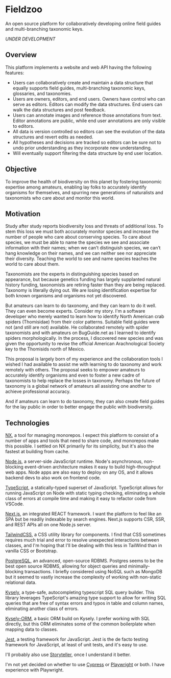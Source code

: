 # Fieldzoo

An open source platform for collaboratively developing online field guides and multi-branching taxonomic keys.

_UNDER DEVELOPMENT_

## Overview

This platform implements a website and web API having the following features:

- Users can collaboratively create and maintain a data structure that equally supports field guides, multi-branching taxonomic keys, glossaries, and taxonomies.
- Users are owners, editors, and end users. Owners have control who can serve as editors. Editors can modify the data structures. End users can walk the data structures and post feedback.
- Users can annotate images and reference those annotations from text. Editor annotations are public, while end user annotations are only visible to editors.
- All data is version controlled so editors can see the evolution of the data structures and revert edits as needed.
- All hypotheses and decisions are tracked so editors can be sure not to undo prior understanding as they incorporate new understanding.
- Will eventually support filtering the data structure by end user location.

## Objective

To improve the health of biodiversity on this planet by fostering taxonomic expertise among amateurs, enabling lay folks to accurately identify organisms for themselves, and spurring new generations of naturalists and taxonomists who care about and monitor this world.

## Motivation

Study after study reports biodiversity loss and threats of additional loss. To stem this loss we must both accurately monitor species and increase the number of people who care about conserving species. To care about species, we must be able to name the species we see and associate information with their names; when we can’t distinguish species, we can’t hang knowledge on their names, and we can neither see nor appreciate their diversity. Teaching the world to see and name species teaches the world to care about them.

Taxonomists are the experts in distinguishing species based on appearance, but because genetics funding has largely supplanted natural history funding, taxonomists are retiring faster than they are being replaced. Taxonomy is literally dying out. We are losing identification expertise for both known organisms and organisms not yet discovered.

But amateurs can learn to do taxonomy, and they can learn to do it well. They can even become experts. Consider my story. I'm a software developer who merely wanted to learn how to identify North American crab spiders (Thomisidae) from their color patterns. Suitable field guides were not (and still are not) available. He collaborated remotely with spider taxonomists and with amateurs on BugGuide.net as I learned to identify spiders morphologically. In the process, I discovered new species and was given the opportunity to revise the official American Arachnological Society key to the Thomisids north of Mexico.

This proposal is largely born of my experience and the collaboration tools I wished I had available to assist me with learning to do taxonomy and work remotely with others. The proposal seeks to empower amateurs to accurately identify organisms and even to foster a new cadre of taxonomists to help replace the losses in taxonomy. Perhaps the future of taxonomy is a global network of amateurs all assisting one another to achieve professional accuracy.

And if amateurs can learn to do taxonomy, they can also create field guides for the lay public in order to better engage the public with biodiversity.

## Technologies

[NX](https://nx.dev), a tool for managing monorepos. I expect this platform to consist of a number of apps and tools that need to share code, and monorepos make this possible. I settled on NX primarily for its simplicity, but it's also the fastest at building from cache.

[Node.js](https://nodejs.org/en/about/), a server-side JavaScript runtime. Node's asynchronous, non-blocking event-driven architecture makes it easy to build high-throughput web apps. Node apps are also easy to deploy on any OS, and it allows backend devs to also work on frontend code.

[TypeScript](https://typescriptlang.org/), a statically-typed superset of JavaScript. TypeScript allows for running JavaScript on Node with static typing checking, eliminating a whole class of errors at compile time and making it easy to refactor code from VSCode.

[Next.js](https://nextjs.org/), an integrated REACT framework. I want the platform to feel like an SPA but be readily indexable by search engines. Next.js supports CSR, SSR, and REST APIs all on one Node.js server.

[TailwindCSS](https://tailwindcss.com/), a CSS utility library for components. I find that CSS sometimes requires much trial and error to resolve unexpected interactions between classes, and I'm hoping that I'll be dealing with this less in TailWind than in vanilla CSS or Bootstrap.

[PostgreSQL](https://www.postgresql.org/), an advanced, open-source RDBMS. Postgres seems to be the best open source RDBMS, allowing for object queries and minimally-blocking transactions. I briefly considered using NoSQL such as MongoDB but it seemed to vastly increase the complexity of working with non-static relational data.

[Kysely](https://koskimas.github.io/kysely/), a type-safe, autocompleting typescript SQL query builder. This library leverages TypeScript's amazing type support to allow for writing SQL queries that are free of syntax errors and typos in table and column names, eliminating another class of errors.

[Kysely-ORM](https://github.com/seeden/kysely-orm), a basic ORM build on Kysely. I prefer working with SQL directly, but this ORM eliminates some of the common boilerplate when mapping data to classes.

[Jest](https://jestjs.io/), a testing framework for JavaScript. Jest is the de facto testing framework for JavaScript, at least of unit tests, and it's easy to use.

I'll probably also use [Storyteller](https://www.getstoryteller.com/), once I understand it better.

I'm not yet decided on whether to use [Cypress](https://www.cypress.io/) or [Playwright](https://playwright.dev/) or both. I have experience with Playwright.
